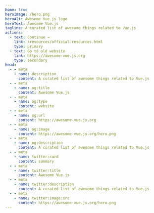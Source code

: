 ```yaml
---
home: true
heroImage: /hero.png
heroAlt: Awesome Vue.js logo
heroText: Awesome Vue.js
tagline: A curated list of awesome things related to Vue.js
actions:
  - text: Continue →
    link: /resources/official-resources.html
    type: primary
  - text: Go to old website
    link: https://awesome-vue.js.org
    type: secondary
head:
  - - meta
    - name: description
      content: A curated list of awesome things related to Vue.js
  - - meta
    - name: og:title
      content: Awesome Vue.js
  - - meta
    - name: og:type
      content: website
  - - meta
    - name: og:url
      content: https://awesome-vue.js.org
  - - meta
    - name: og:image
      content: https://awesome-vue.js.org/hero.png
  - - meta
    - name: og:description
      content: A curated list of awesome things related to Vue.js
  - - meta
    - name: twitter:card
      content: summary
  - - meta
    - name: twitter:title
      content: Awesome Vue.js
  - - meta
    - name: twitter:description
      content: A curated list of awesome things related to Vue.js
  - - meta
    - name: twitter:image:src
      content: https://awesome-vue.js.org/hero.png
---
```


